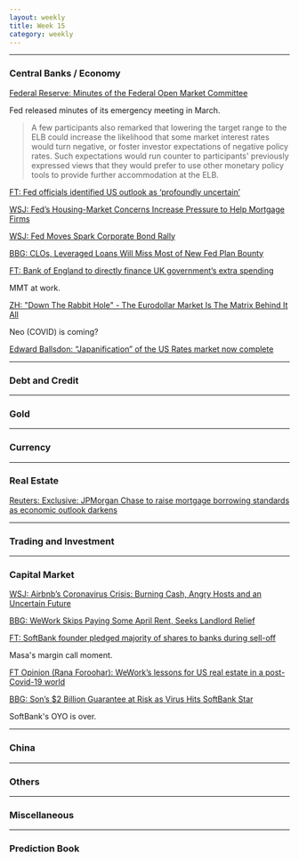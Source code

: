 ```yaml
---
layout: weekly
title: Week 15
category: weekly
---
```


---
### Central Banks / Economy

[Federal Reserve: Minutes of the Federal Open Market Committee](
https://www.federalreserve.gov/monetarypolicy/fomcminutes20200315.htm)

Fed released minutes of its emergency meeting in March.

>  A few participants also remarked that lowering the target range to the ELB
could increase the likelihood that some market interest rates would turn negative,
or foster investor expectations of negative policy rates. Such expectations
would run counter to participants' previously expressed views that they would
prefer to use other monetary policy tools to provide
further accommodation at the ELB.

[FT: Fed officials identified US outlook as ‘profoundly uncertain’](
https://www.ft.com/content/d2977690-7969-4482-8f12-dc6a37fc7c3e)

[WSJ: Fed’s Housing-Market Concerns Increase Pressure to Help Mortgage Firms](
https://www.wsj.com/articles/feds-housing-market-concerns-increase-pressure-to-help-mortgage-firms-11586471411?mod=e2twe)

[WSJ: Fed Moves Spark Corporate Bond Rally](
https://www.wsj.com/articles/fed-moves-spark-corporate-bond-rally-11586454394)

[BBG: CLOs, Leveraged Loans Will Miss Most of New Fed Plan Bounty](
https://www.bloomberg.com/news/articles/2020-04-09/fed-s-easter-present-won-t-do-much-for-clos-or-leveraged-loans)

[FT: Bank of England to directly finance UK government’s extra spending](
https://www.ft.com/content/664c575b-0f54-44e5-ab78-2fd30ef213cb)

MMT at work.

[ZH: "Down The Rabbit Hole" - The Eurodollar Market Is The Matrix Behind It All](
https://www.zerohedge.com/markets/down-rabbit-hole-eurodollar-market-matrix-behind-it-all)

Neo (COVID) is coming?

[Edward Ballsdon: “Japanification” of the US Rates market now complete](
https://www.thegreyfirehorse.com/post/japanification-of-the-us-rates-market-now-complete)

---
### Debt and Credit

---
### Gold

---
### Currency

---
### Real Estate

[Reuters: Exclusive: JPMorgan Chase to raise mortgage borrowing standards as economic outlook darkens](
https://www.reuters.com/article/us-jp-morgan-mortgages-credit-exclusive/exclusive-jpmorgan-chase-to-raise-mortgage-borrowing-standards-as-economic-outlook-darkens-idUSKCN21T0VU)

---
### Trading and Investment

---
### Capital Market

[WSJ: Airbnb’s Coronavirus Crisis: Burning Cash, Angry Hosts and an Uncertain Future](
https://www.wsj.com/articles/airbnbs-coronavirus-crisis-burning-cash-angry-hosts-and-an-uncertain-future-11586365860?mod=hp_lead_pos4)

[BBG: WeWork Skips Paying Some April Rent, Seeks Landlord Relief](
https://www.bloomberg.com/news/articles/2020-04-08/wework-isn-t-paying-some-april-rent-as-it-seeks-landlord-relief)

[FT: SoftBank founder pledged majority of shares to banks during sell-off](
https://www.ft.com/content/bd8ed81a-4d62-4b10-a41c-2efa8dea08ff)

Masa's margin call moment.

[FT Opinion (Rana Foroohar): WeWork’s lessons for US real estate in a post-Covid-19 world](
https://www.ft.com/content/9dd88a86-7a80-11ea-af44-daa3def9ae03)

[BBG: Son’s $2 Billion Guarantee at Risk as Virus Hits SoftBank Star](
https://www.bloomberg.com/news/articles/2020-04-12/son-s-2-billion-guarantee-at-risk-as-virus-hits-softbank-star)

SoftBank's OYO is over.

---
### China

---
### Others

---
### Miscellaneous

---
### Prediction Book
